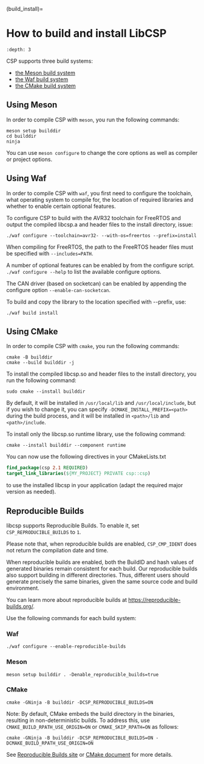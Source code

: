 (build_install)=

# How to build and install LibCSP

```{contents}
:depth: 3
```

CSP supports three build systems:

- [the Meson build system](https://mesonbuild.com/)
- [the Waf build system](https://waf.io/)
- [the CMake build system](https://cmake.org/)

## Using Meson

In order to compile CSP with `meson`, you
run the following commands:

```shell
meson setup builddir
cd builddir
ninja
```

You can use `meson configure` to change the
core options as well as compiler or project options.

## Using Waf

In order to compile CSP with `waf`, you
first need to configure the toolchain, what operating system to compile
for, the location of required libraries and whether to enable certain
optional features.

To configure CSP to build with the AVR32 toolchain for FreeRTOS and
output the compiled libcsp.a and header files to the install directory,
issue:

```shell
./waf configure --toolchain=avr32- --with-os=freertos --prefix=install
```

When compiling for FreeRTOS, the path to the FreeRTOS header files must
be specified with `--includes=PATH`.

A number of optional features can be enabled by from the configure
script.
`./waf configure --help` to list the
available configure options.

The CAN driver (based on socketcan) can be enabled by appending the
configure option `--enable-can-socketcan`.

To build and copy the library to the location specified with --prefix,
use:

```shell
./waf build install
```

## Using CMake

In order to compile CSP with `cmake`, you run the following commands:

```shell
cmake -B builddir
cmake --build builddir -j
```

To install the compiled libcsp.so and header files to the install directory,
you run the following command:

```shell
sudo cmake --install builddir
```

By default, it will be installed in `/usr/local/lib` and `/usr/local/include`,
but if you wish to change it, you can specify `-DCMAKE_INSTALL_PREFIX=<path>`
during the build process, and it will be installed in `<path>/lib` and `<path>/include`.

To install only the libcsp.so runtime library,
use the following command:

```shell
cmake --install builddir --component runtime
```

You can now use the following directives in your CMakeLists.txt

```cmake
find_package(csp 2.1 REQUIRED)
target_link_libraries(${MY_PROJECT} PRIVATE csp::csp)
```

to use the installed libcsp in your application (adapt the required major version as needed).

## Reproducible Builds

libcsp supports Reproducible Builds. To enable it, set
`CSP_REPRODUCIBLE_BUILDS` to `1`.

Please note that, when reproducible builds are enabled,
`CSP_CMP_IDENT` does not return the compilation date and time.

When reproducible builds are enabled, both the BuildID and hash values
of generated binaries remain consistent for each build. Our
reproducible builds also support building in different directories.
Thus, different users should generate precisely the same binaries,
given the same source code and build environment.

You can learn more about reproducible builds at
https://reproducible-builds.org/.

Use the following commands for each build system:

### Waf

```shell
./waf configure --enable-reproducible-builds
```

### Meson

```shell
meson setup builddir . -Denable_reproducible_builds=true
```

### CMake

```shell
cmake -GNinja -B builddir -DCSP_REPRODUCIBLE_BUILDS=ON
```

Note: By default, CMake embeds the build directory in the binaries,
resulting in non-deterministic builds. To address this, use
`CMAKE_BUILD_RPATH_USE_ORIGIN=ON` or `CMAKE_SKIP_RPATH=ON` as follows:

```shell
cmake -GNinja -B builddir -DCSP_REPRODUCIBLE_BUILDS=ON -DCMAKE_BUILD_RPATH_USE_ORIGIN=ON
```

See [Reproducible Builds site][1] or [CMake document][2] for more details.

[1]: https://reproducible-builds.org/docs/deterministic-build-systems/
[2]: https://cmake.org/cmake/help/latest/prop_tgt/BUILD_RPATH.html
